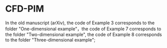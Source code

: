 # CFD-PIM
In the old manuscript (arXiv), the code of Example 3 corresponds to the folder "One-dimensional example"，the code of Example 7 corresponds to the folder "Two-dimensional example", the code of Example 8 corresponds to the folder "Three-dimensional example";
